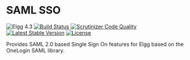 SAML SSO
========

![Elgg 4.3](https://img.shields.io/badge/Elgg-4.3-green.svg)
[![Build Status](https://scrutinizer-ci.com/g/ColdTrick/saml_sso/badges/build.png?b=master)](https://scrutinizer-ci.com/g/ColdTrick/saml_sso/build-status/master)
[![Scrutinizer Code Quality](https://scrutinizer-ci.com/g/ColdTrick/saml_sso/badges/quality-score.png?b=master)](https://scrutinizer-ci.com/g/ColdTrick/saml_sso/?branch=master)
[![Latest Stable Version](https://poser.pugx.org/coldtrick/saml_sso/v/stable.svg)](https://packagist.org/packages/coldtrick/saml_sso)
[![License](https://poser.pugx.org/coldtrick/saml_sso/license.svg)](https://packagist.org/packages/coldtrick/saml_sso)

Provides SAML 2.0 based Single Sign On features for Elgg based on the OneLogin SAML library. 
